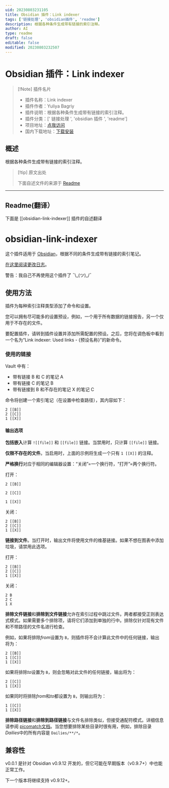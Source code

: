 ```yaml
---
uid: 20230803231105
title: Obsidian 插件：Link indexer
tags: ['链接处理', 'obsidian插件', 'readme']
description: 根据各种条件生成带有链接的索引注释。
author: AI
type: readme
draft: false
editable: false
modified: 20230803232507
---
```


# Obsidian 插件：Link indexer

> [!Note] 插件名片
> - 插件名称：Link indexer
> - 插件作者：Yuliya Bagriy
> - 插件说明：根据各种条件生成带有链接的索引注释。
> - 插件分类：[' 链接处理 ', 'obsidian 插件 ', 'readme']
> - 项目地址：[点我访问](https://github.com/aviskase/obsidian-link-indexer)
> - 国内下载地址：[下载安装](https://pkmer.cn/products/plugin/pluginMarket/?obsidian-link-indexer)

## 概述

根据各种条件生成带有链接的索引注释。

> [!tip] 原文出处
>
>下面自述文件的来源于 [Readme](https://ghproxy.net/https://raw.githubusercontent.com/aviskase/obsidian-link-indexer/master/README.md)
>

---

## Readme(翻译）

下面是 [[obsidian-link-indexer]] 插件的自述翻译

# obsidian-link-indexer

这个插件适用于 [Obsidian](https://obsidian.md/)，根据不同的条件生成带有链接的索引笔记。

[在这里阅读更改日志](https://github.com/aviskase/obsidian-link-indexer/releases/latest)。

警告：我自己不再使用这个插件了 ¯\\\_(ツ)_/¯

## 使用方法

插件为每种索引注释类型添加了命令和设置。

您可以拥有尽可能多的设置预设，例如，一个用于所有数据的链接报告，另一个仅用于不存在的文件。

要配置插件，请转到插件设置并添加所需配置的预设。之后，您将在调色板中看到一个名为“Link indexer: Used links - {预设名称}”的新命令。

### 使用的链接

Vault 中有：

- 带有链接 B 和 C 的笔记 A
- 带有链接 C 的笔记 B
- 带有链接到 B 和不存在的笔记 X 的笔记 C

命令将创建一个索引笔记（在设置中检查路径），其内容如下：

```plaintext
2 [[B]]
2 [[C]]
1 [[X]]
```

#### 输出选项

**包括嵌入**计算 `![[file]]` 和 `[[file]]` 链接。当禁用时，只计算 `[[file]]` 链接。

**仅限不存在的文件**。当启用时，上面的示例将生成一个只有 `1 [[X]]` 的注释。

**严格换行**对应于相同的编辑器设置：“关闭”=一个换行符，“打开”=两个换行符。

打开：

```
2 [[B]]

2 [[C]]

1 [[X]]
```

关闭：

```
2 [[B]]
2 [[C]]
1 [[X]]
```

**链接到文件**。当打开时，输出文件将使用文件的维基链接。如果不想在图表中添加垃圾，请禁用此选项。

打开：

```
2 [[B]]
2 [[C]]
1 [[X]]
```

关闭：

```
2 B
2 C
1 X
```

**排除文件链接**和**排除到文件链接**允许在索引过程中跳过文件。两者都接受正则表达式模式。如果需要多个排除项，请将它们添加到单独的行中。排除仅针对现有文件和不带路径的文件名进行检查。

例如，如果将排除*from*设置为 `B`，则插件将不会计算此文件中的任何链接，输出将为：

```
2 [[B]]
1 [[C]]
1 [[X]]
```

如果将排除*to*设置为 `B`，则会忽略对此文件的任何链接，输出将为：

```
2 [[C]]
1 [[X]]
```

如果同时将排除*from*和*to*都设置为 `B`，则输出将为：

```
1 [[C]]
1 [[X]]
```

**排除路径链接**和**排除到路径链接**与文件名排除类似，但接受通配符模式。详细信息请参阅 [picomatch文档](https://www.npmjs.com/package/picomatch#globbing-features)。当您想要排除某些目录时很有用，例如，排除目录*Dailies*中的所有内容是 `Dailies/**/*`。

## 兼容性

v0.0.1 是针对 Obsidian v0.9.12 开发的，但它可能在早期版本（v0.9.7+）中也能正常工作。

下一个版本将继续支持 v0.9.12+。
